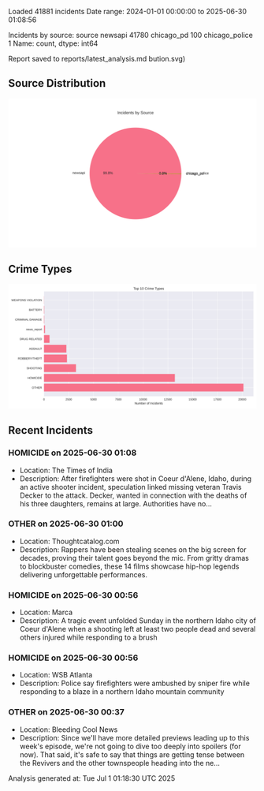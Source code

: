 
Loaded 41881 incidents
Date range: 2024-01-01 00:00:00 to 2025-06-30 01:08:56

Incidents by source:
source
newsapi           41780
chicago_pd          100
chicago_police        1
Name: count, dtype: int64

Report saved to reports/latest_analysis.md
bution.svg)

## Source Distribution
![Source Distribution](images/source_distribution.svg)

## Crime Types
![Crime Types](images/crime_types.svg)

## Recent Incidents

### HOMICIDE on 2025-06-30 01:08
- Location: The Times of India
- Description: After firefighters were shot in Coeur d'Alene, Idaho, during an active shooter incident, speculation linked missing veteran Travis Decker to the attack. Decker, wanted in connection with the deaths of his three daughters, remains at large. Authorities have no…


### OTHER on 2025-06-30 01:00
- Location: Thoughtcatalog.com
- Description: Rappers have been stealing scenes on the big screen for decades, proving their talent goes beyond the mic. From gritty dramas to blockbuster comedies, these 14 films showcase hip-hop legends delivering unforgettable performances.


### HOMICIDE on 2025-06-30 00:56
- Location: Marca
- Description: A tragic event unfolded Sunday in the northern Idaho city of Coeur d&apos;Alene when a shooting left at least two people dead and several others injured while responding to a brush


### HOMICIDE on 2025-06-30 00:56
- Location: WSB Atlanta
- Description: Police say firefighters were ambushed by sniper fire while responding to a blaze in a northern Idaho mountain community


### OTHER on 2025-06-30 00:37
- Location: Bleeding Cool News
- Description: Since we'll have more detailed previews leading up to this week's episode, we're not going to dive too deeply into spoilers (for now). That said, it's safe to say that things are getting tense between the Revivers and the other townspeople heading into the ne…

Analysis generated at: Tue Jul  1 01:18:30 UTC 2025

